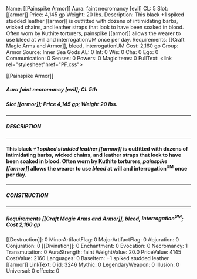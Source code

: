 Name: [[Painspike Armor]]
Aura: faint necromancy [evil]
CL: 5
Slot: [[armor]]
Price: 4,145 gp
Weight: 20 lbs.
Description: This black +1 spiked studded leather [[armor]] is outfitted with dozens of intimidating barbs, wicked chains, and leather straps that look to have been soaked in blood. Often worn by Kuthite torturers, painspike [[armor]] allows the wearer to use bleed at will and interrogationUM once per day.
Requirements: [[Craft Magic Arms and Armor]], bleed, interrogationUM
Cost: 2,160 gp
Group: Armor
Source: Inner Sea Gods
AL: 0
Int: 0
Wis: 0
Cha: 0
Ego: 0
Communication: 0
Senses: 0
Powers: 0
MagicItems: 0
FullText: <link rel="stylesheet"href="PF.css"><div class="heading"><p class="alignleft">[[Painspike Armor]]</p><div style="clear: both;"></div></div><div><h5><b>Aura </b>faint necromancy [evil]; <b>CL </b>5th</h5><h5><b>Slot </b>[[armor]]; <b>Price </b>4,145 gp; <b>Weight </b>20 lbs.</h5></div><hr/><div><h5><b>DESCRIPTION</b></h5></div><hr/><div><h4><p>This black <i>+1 spiked studded leather [[armor]]</i> is outfitted with dozens of intimidating barbs, wicked chains, and leather straps that look to have been soaked in blood. Often worn by Kuthite torturers, <i>painspike [[armor]]</i> allows the wearer to use <i>bleed</i> at will and interrogation<sup>UM</sup> once per day.</p></h4></div><hr/><div><h5><b>CONSTRUCTION</b></h5></div><hr/><div><h5><b>Requirements </b>[[Craft Magic Arms and Armor]], <i>bleed</i>, <i>interrogation<sup>UM</sup></i>; <b>Cost </b>2,160 gp</h5></div>
[[Destruction]]: 0
MinorArtifactFlag: 0
MajorArtifactFlag: 0
Abjuration: 0
Conjuration: 0
[[Divination]]: 0
Enchantment: 0
Evocation: 0
Necromancy: 1
Transmutation: 0
AuraStrength: faint
WeightValue: 20.0
PriceValue: 4145
CostValue: 2160
Languages: 0
BaseItem: +1 spiked studded leather [[armor]]
LinkText: 0
id: 3246
Mythic: 0
LegendaryWeapon: 0
Illusion: 0
Universal: 0
effects: 0
